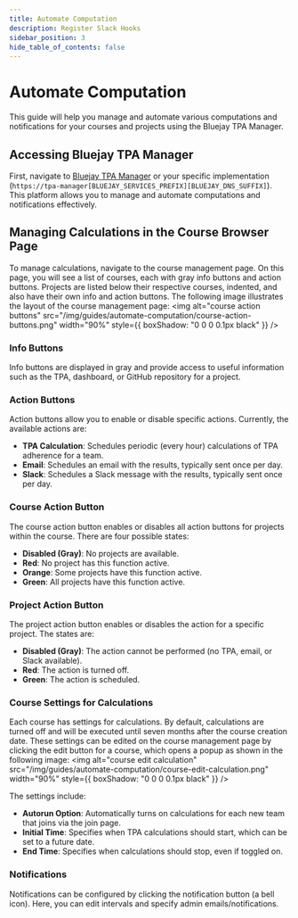 ```yaml
---
title: Automate Computation 
description: Register Slack Hooks
sidebar_position: 3
hide_table_of_contents: false
---
```


# Automate Computation

This guide will help you manage and automate various computations and notifications for your courses and projects using the Bluejay TPA Manager.

## Accessing Bluejay TPA Manager

First, navigate to [Bluejay TPA Manager](https://tpa-manager.bluejay.governify.io/) or your specific implementation (`https://tpa-manager[BLUEJAY_SERVICES_PREFIX][BLUEJAY_DNS_SUFFIX]`). This platform allows you to manage and automate computations and notifications effectively.

## Managing Calculations in the Course Browser Page

To manage calculations, navigate to the course management page. On this page, you will see a list of courses, each with gray info buttons and action buttons. Projects are listed below their respective courses, indented, and also have their own info and action buttons. The following image illustrates the layout of the course management page:
<img alt="course action buttons" src="/img/guides/automate-computation/course-action-buttons.png" width="90%" style={{ boxShadow: "0 0 0 0.1px black" }} />
&nbsp;

### Info Buttons

Info buttons are displayed in gray and provide access to useful information such as the TPA, dashboard, or GitHub repository for a project.

### Action Buttons

Action buttons allow you to enable or disable specific actions. Currently, the available actions are:
- **TPA Calculation**: Schedules periodic (every hour) calculations of TPA adherence for a team.
- **Email**: Schedules an email with the results, typically sent once per day.
- **Slack**: Schedules a Slack message with the results, typically sent once per day.

### Course Action Button

The course action button enables or disables all action buttons for projects within the course. There are four possible states:
- **Disabled (Gray)**: No projects are available.
- **Red**: No project has this function active.
- **Orange**: Some projects have this function active.
- **Green**: All projects have this function active.

### Project Action Button

The project action button enables or disables the action for a specific project. The states are:
- **Disabled (Gray)**: The action cannot be performed (no TPA, email, or Slack available).
- **Red**: The action is turned off.
- **Green**: The action is scheduled.

### Course Settings for Calculations

Each course has settings for calculations. By default, calculations are turned off and will be executed until seven months after the course creation date. These settings can be edited on the course management page by clicking the edit button for a course, which opens a popup as shown in the following image:
<img alt="course edit calculation" src="/img/guides/automate-computation/course-edit-calculation.png" width="90%" style={{ boxShadow: "0 0 0 0.1px black" }} />
&nbsp;

The settings include:
- **Autorun Option**: Automatically turns on calculations for each new team that joins via the join page.
- **Initial Time**: Specifies when TPA calculations should start, which can be set to a future date.
- **End Time**: Specifies when calculations should stop, even if toggled on.

### Notifications

Notifications can be configured by clicking the notification button (a bell icon). Here, you can edit intervals and specify admin emails/notifications.





